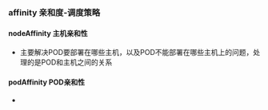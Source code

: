 ### affinity 亲和度-调度策略
#### nodeAffinity 主机亲和性
  - 主要解决POD要部署在哪些主机，以及POD不能部署在哪些主机上的问题，处理的是POD和主机之间的关系
#### podAffinity POD亲和性
  - 